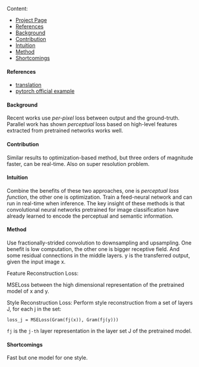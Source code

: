 Content:
+ [Project Page](https://cs.stanford.edu/people/jcjohns/eccv16/)
+ [References](#references)
+ [Background](#background)
+ [Contribution](#contribution)
+ [Intuition](#intuition)
+ [Method](#method)
+ [Shortcomings](#shortcomings)

#### References
+ [translation](https://www.jianshu.com/p/b728752a70e9)
+ [pytorch official example](https://github.com/pytorch/examples/tree/master/fast_neural_style)

#### Background
Recent works use *per-pixel* loss between output and the ground-truth. Parallel work has shown
*perceptual* loss based on high-level features extracted from pretrained networks works well.

#### Contribution
Similar results to optimization-based method, but three orders of magnitude faster, 
can be real-time. Also on super resolution problem.

#### Intuition
Combine the benefits of these two approaches, one is *perceptual loss function*, the other
one is optimization. Train a feed-neural network and can run in real-time when inference.
The key insight of these methods is that convolutional neural networks pretrained for image
classification have already learned to encode the perceptual and semantic information.

#### Method
Use fractionally-strided convolution to downsampling and upsampling. One benefit is low
computation, the other one is bigger receptive field. And some residual connections in the 
middle layers.
y is the transferred output, given the input image x.

Feature Reconstruction Loss:

MSELoss between the high dimensional representation of the pretrained model of x and y.

Style Reconstruction Loss:
Perform style reconstruction from a set of layers J, for each j in the set:

`loss_j = MSELoss(Gram(fj(x)), Gram(fj(y)))`

`fj` is the `j-th` layer representation in the layer set J of the pretrained model. 

#### Shortcomings
Fast but one model for one style.
